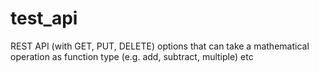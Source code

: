 # test_api
REST API (with GET, PUT, DELETE) options that can take a mathematical operation as function type (e.g. add, subtract, multiple) etc 
